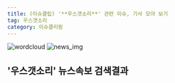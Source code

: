 ```yaml
---
title: (이슈클립) '**우스갯소리**' 관련 이슈, 기사 모아 보기
tag: 우스갯소리
category: 이슈클리핑
---
```

![wordcloud](https://s3.ap-northeast-2.amazonaws.com/lyrics101-wordcloud/2018-09-10-1536579645.png)
![news_img](https://user-images.githubusercontent.com/42597476/44507050-1206f400-a6e4-11e8-8d98-7ffbfebb353f.png)
## **'**우스갯소리**'** 뉴스속보 검색결과

